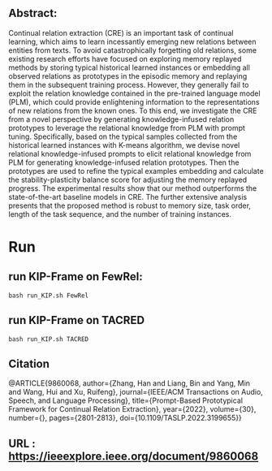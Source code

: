 ## Abstract:
Continual relation extraction (CRE) is an important task of continual learning, which aims to learn incessantly emerging new relations between entities from texts. To avoid catastrophically forgetting old relations, some existing research efforts have focused on exploring memory replayed methods by storing typical historical learned instances or embedding all observed relations as prototypes in the episodic memory and replaying them in the subsequent training process. However, they generally fail to exploit the relation knowledge contained in the pre-trained language model (PLM), which could provide enlightening information to the representations of new relations from the known ones. To this end, we investigate the CRE from a novel perspective by generating knowledge-infused relation prototypes to leverage the relational knowledge from PLM with prompt tuning. Specifically, based on the typical samples collected from the historical learned instances with K-means algorithm, we devise novel relational knowledge-infused prompts to elicit relational knowledge from PLM for generating knowledge-infused relation prototypes. Then the prototypes are used to refine the typical examples embedding and calculate the stability-plasticity balance score for adjusting the memory replayed progress. The experimental results show that our method outperforms the state-of-the-art baseline models in CRE. The further extensive analysis presents that the proposed method is robust to memory size, task order, length of the task sequence, and the number of training instances.

# Run
## run KIP-Frame on FewRel: 
    bash run_KIP.sh FewRel 
## run KIP-Frame on TACRED
    bash run_KIP.sh TACRED 

## Citation 
@ARTICLE{9860068,
  author={Zhang, Han and Liang, Bin and Yang, Min and Wang, Hui and Xu, Ruifeng},
  journal={IEEE/ACM Transactions on Audio, Speech, and Language Processing}, 
  title={Prompt-Based Prototypical Framework for Continual Relation Extraction}, 
  year={2022},
  volume={30},
  number={},
  pages={2801-2813},
  doi={10.1109/TASLP.2022.3199655}}

## URL : https://ieeexplore.ieee.org/document/9860068